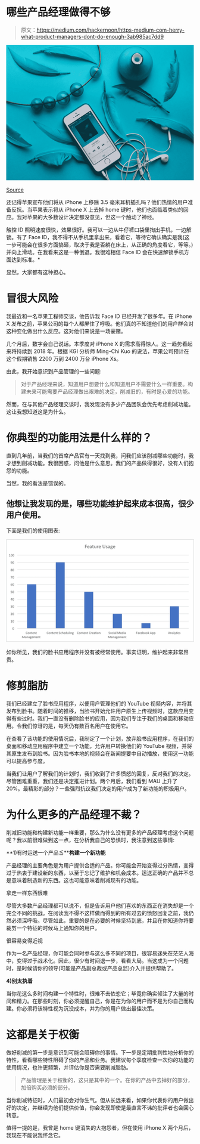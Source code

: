 # 哪些产品经理做得不够

> 原文：<https://medium.com/hackernoon/https-medium-com-herry-what-product-managers-dont-do-enough-3ab985ac7dd9>

![](img/e342a2b0f6b497d014ed183729e48fc0.png)

[Source](https://unsplash.com/photos/HU-uL54pfQI?utm_source=unsplash&utm_medium=referral&utm_content=creditCopyText)

还记得苹果宣布他们将从 iPhone 上移除 3.5 毫米耳机插孔吗？他们热情的用户准备反抗。当苹果表示将从 iPhone X 上去掉 home 键时，他们也面临着类似的回应。我对苹果的大多数设计决定都没意见，但这一个触动了神经。

触控 ID 照明速度很快，效果很好。我可以一边从牛仔裤口袋里掏出手机，一边解锁。有了 Face ID，我不得不从手机里拿出来，看着它，等待它确认确实是我(这一步可能会在很多方面搞砸，取决于我是否躺在床上，从正确的角度看它，等等。)并向上滑动。在我看来这是一种倒退。我很难相信 Face ID 会在快速解锁手机方面达到标准。*

显然，大家都有这种担心。

# 冒很大风险

我最近和一名苹果工程师交谈，他告诉我 Face ID 已经开发了很多年。在 iPhone X 发布之前，苹果公司的每个人都屏住了呼吸。他们真的不知道他们的用户群会对这种变化做出什么反应。这对他们来说是一场豪赌。

几个月后，数字会自己说话。本季度对 iPhone X 的需求高得惊人。这一趋势看起来将持续到 2018 年。根据 KGI 分析师 Ming-Chi Kuo 的说法，苹果公司预计在这个假期销售 2200 万到 2400 万台 iPhone Xs。

由此，我开始意识到产品管理的一些问题:

> 对于产品经理来说，知道用户想要什么和知道用户不需要什么一样重要。构建未来可能需要产品经理做出艰难的决定，削减旧的，有时是心爱的功能。

然而，在与其他产品经理交谈时，我发现没有多少产品团队会优先考虑削减功能。这让我想知道这是为什么。

# **你典型的功能用法是什么样的？**

直到几年前，当我们的首席产品官有一天找到我，问我们应该削减哪些功能时，我才想到削减功能。我很困惑，问他是什么意思。我们的产品做得很好，没有人们抱怨的功能。

当然，我的看法是错误的。

## 他想让我发现的是，哪些功能维护起来成本很高，很少用户使用。

下面是我们的使用图表:

![](img/2e56fb7dcf160e432bac8371bd278520.png)

如你所见，我们的脸书应用程序并没有被经常使用。事实证明，维护起来非常昂贵。

# **修剪脂肪**

我们已经建立了脸书应用程序，以便用户管理他们的 YouTube 视频内容，并将其发布到脸书。随着时间的推移，当脸书开始允许用户原生上传视频时，这款应用变得有些过时。我们一直没有删除脸书的应用，因为我们专注于我们的桌面和移动应用。令我们惊讶的是，每天仍有数百名用户在使用它。

在查看了该功能的使用情况后，我制定了一个计划，放弃脸书应用程序，在我们的桌面和移动应用程序中建立一个功能，允许用户转换他们的 YouTube 视频，并将其原生发布到脸书。因为脸书本地的视频会在新闻提要中自动播放，使用这一功能可以提高参与度。

当我们让用户了解我们的计划时，我们收到了许多愤怒的回复，反对我们的决定。尽管困难重重，我们还是决定推进计划。两个月后，我们看到 MAU 上升了 20%。最精彩的部分？一些强烈抗议我们决定的用户成为了新功能的积极用户。

# **为什么更多的产品经理不裁？**

削减旧功能和构建新功能一样重要，那么为什么没有更多的产品经理考虑这个问题呢？我以前很难做到这一点，在分析我自己的恐惧时，我注意到这些事情:

**1)有时运送一个产品≦****构建一个新功能**

产品经理的主要角色是为用户提供合适的产品。你可能会开始变得过分热情，变得过于热衷于建设新的东西，以至于忘记了维护和机会成本。运送正确的产品并不总是意味着制造新的东西。这也可能意味着削减现有的功能。

拿走一样东西很难

尽管大多数产品经理都可以说不，但是告诉用户他们喜欢的东西正在消失却是一个完全不同的挑战。在阅读我不得不这样做而得到的所有过去的愤怒回复之前，我仍然必须深呼吸。尽管如此，重要的是在必要的时候坚持到底，并且在你知道你将要裁剪一个特征的时候马上通知你的用户。

很容易变得近视

作为一名产品经理，你可能会同时参与这么多不同的项目，很容易迷失在茫茫人海中，变得过于战术化。因此，很少有时间退一步，看看大局。当这成为一个问题时，是时候请你的领导(可能是产品副总裁或产品总监)介入并提供帮助了。

**4)别太执着**

当你花这么多时间构建一个特性时，很难不去依恋它；毕竟你确实倾注了大量的时间和精力。在那些时刻，你必须提醒自己，你是在为你的用户而不是为你自己而构建。你必须将该特性视为沉没成本，并为你的用户做出最佳决策。

# 这都是关于权衡

做好削减的第一步是意识到可能会阻碍你的事情。下一步是定期批判性地分析你的特性，看看哪些特性阻碍了你的产品和业务。我建议每个季度检查一次你的功能的使用情况，也许更频繁，并评估你是否需要削减脂肪。

> 产品管理是关于权衡的，这只是其中的一个。在你的产品中去掉好的部分，加倍购买必须的部分。

当你削减特征时，人们最初会对你生气。但从长远来看，如果你代表你的用户做出好的决定，并继续为他们提供价值，你会发现即使是最直言不讳的批评者也会回心转意。

值得一提的是，我曾是 home 键消失的大抱怨者，但在使用 iPhone X 两个月后，我现在不能说我怀念它。